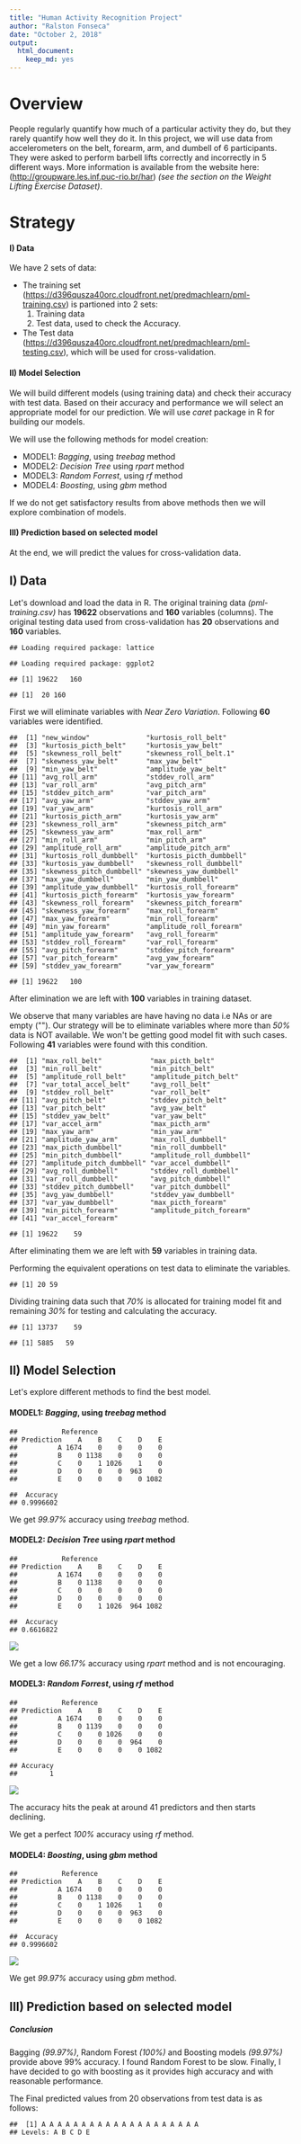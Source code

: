```yaml
---
title: "Human Activity Recognition Project"
author: "Ralston Fonseca"
date: "October 2, 2018"
output: 
  html_document: 
    keep_md: yes
---
```




# Overview

People regularly quantify how much of a particular activity they do, but they rarely quantify how well they do it. In this project, we will use data from accelerometers on the belt, forearm, arm, and dumbell of 6 participants. They were asked to perform barbell lifts correctly and incorrectly in 5 different ways. More information is available from the website here: (http://groupware.les.inf.puc-rio.br/har) _(see the section on the Weight Lifting Exercise Dataset)_.

# Strategy
#### I) Data
We have 2 sets of data:

- The training set (https://d396qusza40orc.cloudfront.net/predmachlearn/pml-training.csv) is partioned into 2 sets:
    1) Training data
    2) Test data, used to check the Accuracy.
- The Test data (https://d396qusza40orc.cloudfront.net/predmachlearn/pml-testing.csv), which will be used for cross-validation.

#### II) Model Selection
We will build different models (using training data) and check their accuracy with test data. Based on their accuracy and performance we will select an appropriate model for our prediction. We will use _caret_ package in R for building our models.
 
We will use the following methods for model creation:

- MODEL1: _Bagging_, using _treebag_ method
- MODEL2: _Decision Tree_ using _rpart_ method
- MODEL3: _Random Forrest_, using _rf_ method
- MODEL4: _Boosting_, using _gbm_ method

If we do not get satisfactory results from above methods then we will explore combination of models.

#### III) Prediction based on selected model
At the end, we will predict the values for cross-validation data.

## I) Data
Let's download and load the data in R.
The original training data _(pml-training.csv)_ has **19622** observations and **160** variables (columns). The original testing data used from cross-validation has **20** observations and **160** variables. 


```
## Loading required package: lattice
```

```
## Loading required package: ggplot2
```

```
## [1] 19622   160
```

```
## [1]  20 160
```
First we will eliminate variables with _Near Zero Variation_. Following **60** variables were identified.


```
##  [1] "new_window"              "kurtosis_roll_belt"     
##  [3] "kurtosis_picth_belt"     "kurtosis_yaw_belt"      
##  [5] "skewness_roll_belt"      "skewness_roll_belt.1"   
##  [7] "skewness_yaw_belt"       "max_yaw_belt"           
##  [9] "min_yaw_belt"            "amplitude_yaw_belt"     
## [11] "avg_roll_arm"            "stddev_roll_arm"        
## [13] "var_roll_arm"            "avg_pitch_arm"          
## [15] "stddev_pitch_arm"        "var_pitch_arm"          
## [17] "avg_yaw_arm"             "stddev_yaw_arm"         
## [19] "var_yaw_arm"             "kurtosis_roll_arm"      
## [21] "kurtosis_picth_arm"      "kurtosis_yaw_arm"       
## [23] "skewness_roll_arm"       "skewness_pitch_arm"     
## [25] "skewness_yaw_arm"        "max_roll_arm"           
## [27] "min_roll_arm"            "min_pitch_arm"          
## [29] "amplitude_roll_arm"      "amplitude_pitch_arm"    
## [31] "kurtosis_roll_dumbbell"  "kurtosis_picth_dumbbell"
## [33] "kurtosis_yaw_dumbbell"   "skewness_roll_dumbbell" 
## [35] "skewness_pitch_dumbbell" "skewness_yaw_dumbbell"  
## [37] "max_yaw_dumbbell"        "min_yaw_dumbbell"       
## [39] "amplitude_yaw_dumbbell"  "kurtosis_roll_forearm"  
## [41] "kurtosis_picth_forearm"  "kurtosis_yaw_forearm"   
## [43] "skewness_roll_forearm"   "skewness_pitch_forearm" 
## [45] "skewness_yaw_forearm"    "max_roll_forearm"       
## [47] "max_yaw_forearm"         "min_roll_forearm"       
## [49] "min_yaw_forearm"         "amplitude_roll_forearm" 
## [51] "amplitude_yaw_forearm"   "avg_roll_forearm"       
## [53] "stddev_roll_forearm"     "var_roll_forearm"       
## [55] "avg_pitch_forearm"       "stddev_pitch_forearm"   
## [57] "var_pitch_forearm"       "avg_yaw_forearm"        
## [59] "stddev_yaw_forearm"      "var_yaw_forearm"
```

```
## [1] 19622   100
```

After elimination we are left with **100** variables in training dataset. 

We observe that many variables are have having no data i.e NAs or are empty (""). Our strategy will be to eliminate variables where more than _50%_ data is NOT available. We won't be getting good model fit with such cases. Following **41** variables were found with this condition.


```
##  [1] "max_roll_belt"            "max_picth_belt"          
##  [3] "min_roll_belt"            "min_pitch_belt"          
##  [5] "amplitude_roll_belt"      "amplitude_pitch_belt"    
##  [7] "var_total_accel_belt"     "avg_roll_belt"           
##  [9] "stddev_roll_belt"         "var_roll_belt"           
## [11] "avg_pitch_belt"           "stddev_pitch_belt"       
## [13] "var_pitch_belt"           "avg_yaw_belt"            
## [15] "stddev_yaw_belt"          "var_yaw_belt"            
## [17] "var_accel_arm"            "max_picth_arm"           
## [19] "max_yaw_arm"              "min_yaw_arm"             
## [21] "amplitude_yaw_arm"        "max_roll_dumbbell"       
## [23] "max_picth_dumbbell"       "min_roll_dumbbell"       
## [25] "min_pitch_dumbbell"       "amplitude_roll_dumbbell" 
## [27] "amplitude_pitch_dumbbell" "var_accel_dumbbell"      
## [29] "avg_roll_dumbbell"        "stddev_roll_dumbbell"    
## [31] "var_roll_dumbbell"        "avg_pitch_dumbbell"      
## [33] "stddev_pitch_dumbbell"    "var_pitch_dumbbell"      
## [35] "avg_yaw_dumbbell"         "stddev_yaw_dumbbell"     
## [37] "var_yaw_dumbbell"         "max_picth_forearm"       
## [39] "min_pitch_forearm"        "amplitude_pitch_forearm" 
## [41] "var_accel_forearm"
```

```
## [1] 19622    59
```
After eliminating them we are left with **59** variables in training data.

Performing the equivalent operations on test data to eliminate the variables.

```
## [1] 20 59
```

Dividing training data such that _70%_ is allocated for training model fit and remaining _30%_ for testing and calculating the accuracy.

```
## [1] 13737    59
```

```
## [1] 5885   59
```

## II) Model Selection
Let's explore different methods to find the best model.

#### MODEL1: _Bagging_, using _treebag_ method


```
##           Reference
## Prediction    A    B    C    D    E
##          A 1674    0    0    0    0
##          B    0 1138    0    0    0
##          C    0    1 1026    1    0
##          D    0    0    0  963    0
##          E    0    0    0    0 1082
```

```
##  Accuracy 
## 0.9996602
```

We get _99.97%_ accuracy using _treebag_ method.

#### MODEL2: _Decision Tree_ using _rpart_ method


```
##           Reference
## Prediction    A    B    C    D    E
##          A 1674    0    0    0    0
##          B    0 1138    0    0    0
##          C    0    0    0    0    0
##          D    0    0    0    0    0
##          E    0    1 1026  964 1082
```

```
##  Accuracy 
## 0.6616822
```

![](HAR_analysis_files/figure-html/unnamed-chunk-7-1.png)<!-- -->

We get a low _66.17%_ accuracy using _rpart_ method and is not encouraging.

#### MODEL3: _Random Forrest_, using _rf_ method


```
##           Reference
## Prediction    A    B    C    D    E
##          A 1674    0    0    0    0
##          B    0 1139    0    0    0
##          C    0    0 1026    0    0
##          D    0    0    0  964    0
##          E    0    0    0    0 1082
```

```
## Accuracy 
##        1
```

![](HAR_analysis_files/figure-html/unnamed-chunk-8-1.png)<!-- -->

The accuracy hits the peak at around 41 predictors and then starts declining.

We get a perfect _100%_ accuracy using _rf_ method.

#### MODEL4: _Boosting_, using _gbm_ method


```
##           Reference
## Prediction    A    B    C    D    E
##          A 1674    0    0    0    0
##          B    0 1138    0    0    0
##          C    0    1 1026    1    0
##          D    0    0    0  963    0
##          E    0    0    0    0 1082
```

```
##  Accuracy 
## 0.9996602
```

![](HAR_analysis_files/figure-html/unnamed-chunk-9-1.png)<!-- -->

We get _99.97%_ accuracy using _gbm_ method.


## III) Prediction based on selected model

##### Conclusion
Bagging _(99.97%)_, Random Forest _(100%)_ and Boosting models _(99.97%)_ provide above 99% accuracy. I found Random Forest to be slow. Finally, I have decided to go with boosting as it provides high accuracy and with reasonable performance. 

The Final predicted values from 20 observations from test data is as follows:


```
##  [1] A A A A A A A A A A A A A A A A A A A A
## Levels: A B C D E
```






